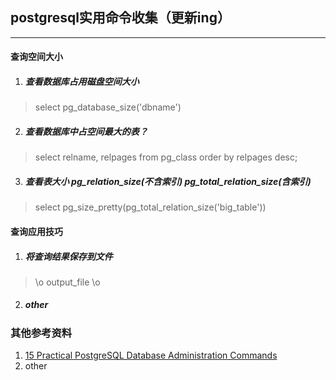 ## postgresql实用命令收集（更新ing）
*** 

#### 查询空间大小
1. ##### 查看数据库占用磁盘空间大小
> select pg_database_size('dbname')

2. ##### 查看数据库中占空间最大的表？
> select relname, relpages from pg_class order by relpages desc;

3. ##### 查看表大小 pg_relation_size(不含索引)  pg_total_relation_size(含索引)
> select pg_size_pretty(pg_total_relation_size('big_table'))



#### 查询应用技巧
1. ##### 将查询结果保存到文件 
> \o output_file \o

2. ##### other


### 其他参考资料
1. [15 Practical PostgreSQL Database Administration Commands](http://www.thegeekstuff.com/2009/04/15-practical-postgresql-database-adminstration-commands/)
2. other
